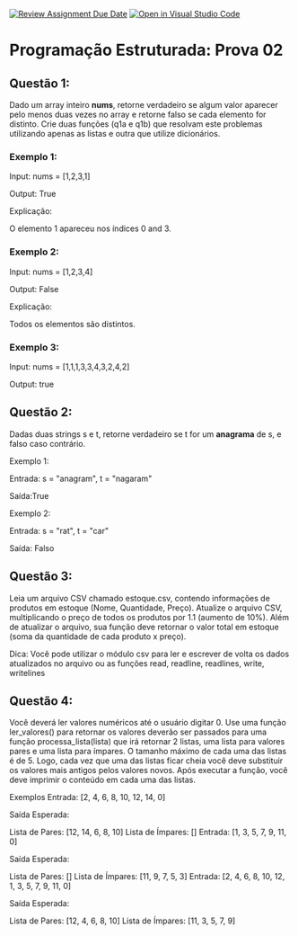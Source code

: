 [![Review Assignment Due Date](https://classroom.github.com/assets/deadline-readme-button-22041afd0340ce965d47ae6ef1cefeee28c7c493a6346c4f15d667ab976d596c.svg)](https://classroom.github.com/a/PEBCr5PN)
[![Open in Visual Studio Code](https://classroom.github.com/assets/open-in-vscode-2e0aaae1b6195c2367325f4f02e2d04e9abb55f0b24a779b69b11b9e10269abc.svg)](https://classroom.github.com/online_ide?assignment_repo_id=16050156&assignment_repo_type=AssignmentRepo)
# Programação Estruturada: Prova 02

## Questão 1:

Dado um array inteiro **nums**, retorne verdadeiro se algum valor aparecer pelo menos duas vezes no array e retorne falso se cada elemento for distinto. Crie duas funções (q1a e q1b) que resolvam este problemas utilizando apenas as listas e outra que utilize dicionários.

### Exemplo 1:

Input: nums = [1,2,3,1]

Output: True

Explicação:

O elemento 1 apareceu nos índices 0 and 3.

### Exemplo 2:

Input: nums = [1,2,3,4]

Output: False

Explicação:

Todos os elementos são distintos.

### Exemplo 3:

Input: nums = [1,1,1,3,3,4,3,2,4,2]

Output: true

## Questão 2:

Dadas duas strings s e t, retorne verdadeiro se t for um **anagrama** de s, e falso caso contrário.

Exemplo 1:

Entrada: s = "anagram", t = "nagaram"

Saída:True

Exemplo 2:

Entrada: s = "rat", t = "car"

Saída: Falso


## Questão 3:

Leia um arquivo CSV chamado estoque.csv, contendo informações de produtos em estoque (Nome, Quantidade, Preço). Atualize o arquivo CSV, multiplicando o preço de todos os produtos por 1.1 (aumento de 10%). Além de atualizar o arquivo, sua função deve retornar o valor total em estoque (soma da quantidade de cada produto x preço).

Dica: Você pode utilizar o módulo csv para ler e escrever de volta os dados atualizados no arquivo ou as funções read, readline, readlines, write, writelines

## Questão 4:

Você deverá ler valores numéricos até o usuário digitar 0. Use uma função ler_valores() para retornar os valores deverão ser passados para uma função processa_lista(lista) que irá retornar 2 listas, uma lista para valores pares e uma lista para ímpares. O tamanho máximo de cada uma das listas é de 5. Logo, cada vez que uma das listas ficar cheia você deve substituir os valores mais antigos pelos valores novos. Após executar a função, você deve imprimir o conteúdo em cada uma das listas.

Exemplos
Entrada: [2, 4, 6, 8, 10, 12, 14, 0]

Saída Esperada:

Lista de Pares: [12, 14, 6, 8, 10]
Lista de Ímpares: []
Entrada: [1, 3, 5, 7, 9, 11, 0]

Saída Esperada:

Lista de Pares: []
Lista de Ímpares: [11, 9, 7, 5, 3]
Entrada: [2, 4, 6, 8, 10, 12, 1, 3, 5, 7, 9, 11, 0]

Saída Esperada:

Lista de Pares: [12, 4, 6, 8, 10]
Lista de Ímpares: [11, 3, 5, 7, 9]